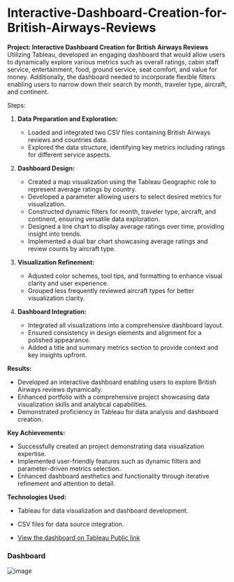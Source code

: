 # Interactive-Dashboard-Creation-for-British-Airways-Reviews

**Project: Interactive Dashboard Creation for British Airways Reviews**
Utilizing Tableau, developed an engaging dashboard that would allow users to dynamically explore various metrics such as overall ratings, cabin staff service, entertainment, food, ground service, seat comfort, and value for money. Additionally, the dashboard needed to incorporate flexible filters enabling users to narrow down their search by month, traveler type, aircraft, and continent.

Steps:
1. **Data Preparation and Exploration:**
   - Loaded and integrated two CSV files containing British Airways reviews and countries data.
   - Explored the data structure, identifying key metrics including ratings for different service aspects.

2. **Dashboard Design:**
   - Created a map visualization using the Tableau Geographic role to represent average ratings by country.
   - Developed a parameter allowing users to select desired metrics for visualization.
   - Constructed dynamic filters for month, traveler type, aircraft, and continent, ensuring versatile data exploration.
   - Designed a line chart to display average ratings over time, providing insight into trends.
   - Implemented a dual bar chart showcasing average ratings and review counts by aircraft type.

3. **Visualization Refinement:**
   - Adjusted color schemes, tool tips, and formatting to enhance visual clarity and user experience.
   - Grouped less frequently reviewed aircraft types for better visualization clarity.

4. **Dashboard Integration:**
   - Integrated all visualizations into a comprehensive dashboard layout.
   - Ensured consistency in design elements and alignment for a polished appearance.
   - Added a title and summary metrics section to provide context and key insights upfront.

**Results:**
- Developed an interactive dashboard enabling users to explore British Airways reviews dynamically.
- Enhanced portfolio with a comprehensive project showcasing data visualization skills and analytical capabilities.
- Demonstrated proficiency in Tableau for data analysis and dashboard creation.

**Key Achievements:**
- Successfully created an project demonstrating data visualization expertise.
- Implemented user-friendly features such as dynamic filters and parameter-driven metrics selection.
- Enhanced dashboard aesthetics and functionality through iterative refinement and attention to detail.

**Technologies Used:**
- Tableau for data visualization and dashboard development.
- CSV files for data source integration.

- [View the dashboard on Tableau Public link](https://public.tableau.com/app/profile/vogulamharsha23/viz/BritishAirwaysReview_17122685136910/Dashboard1)

### Dashboard
![image](https://github.com/vogulam2306/Interactive-Dashboard-for-British-Airways-Reviews/assets/59795274/f6f7c9d2-147c-4a1b-8882-a0698ac9f49e)

